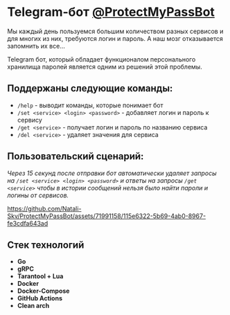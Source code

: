 # Telegram-бот [@ProtectMyPassBot](https://t.me/ProtectMyPassBot)

Мы каждый день пользуемся большим количеством разных сервисов и для многих из них, требуются логин и пароль. А наш мозг отказывается запомнить их все...

Telegram бот, который обладает функционалом персонального хранилища паролей является одним из решений этой проблемы.

## Поддержаны следующие команды:
- `/help` - выводит команды, которые понимает бот
- `/set <service> <login> <password>` - добавляет логин и пароль к сервису
- `/get <service>` - получает логин и пароль по названию сервиса
- `/del <service>` - удаляет значения для сервиса

## Пользовательский сценарий:
*Через 15 секунд после отправки бот автоматически удаляет запросы на `/set <service> <login> <password>` и ответы на запросы `/get <service>` чтобы в истории сообщений нельзя было найти пароли и логины от сервисов.*

https://github.com/Natali-Skv/ProtectMyPassBot/assets/71991158/115e6322-5b69-4ab0-8967-fe3cdfa643ad


## Стек технологий
- **Go**
- **gRPC**
- **Tarantool + Lua**
- **Docker**
- **Docker-Compose**
- **GitHub Actions**
- **Clean arch**
